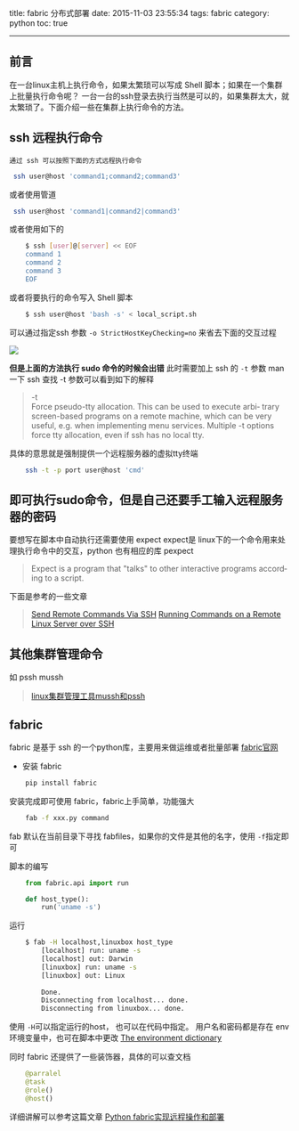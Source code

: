 title: fabric 分布式部署
date: 2015-11-03 23:55:34
tags: fabric
category: python
toc: true

---

## 前言
   在一台linux主机上执行命令，如果太繁琐可以写成 Shell 脚本；如果在一个集群上批量执行命令呢？
一台一台的ssh登录去执行当然是可以的，如果集群太大，就太繁琐了。下面介绍一些在集群上执行命令的方法。

## ssh 远程执行命令
	通过 ssh 可以按照下面的方式远程执行命令
``` bash
 ssh user@host 'command1;command2;command3'
```
或者使用管道
``` bash
 ssh user@host 'command1|command2|command3'
```
或者使用如下的
``` bash
	$ ssh [user]@[server] << EOF
	command 1
	command 2
	command 3
	EOF
```
或者将要执行的命令写入 Shell 脚本
``` bash
	$ ssh user@host 'bash -s' < local_script.sh
```

可以通过指定ssh 参数 `-o StrictHostKeyChecking=no` 来省去下面的交互过程 
 


![](http://farm8.staticflickr.com/7399/8778510478_4a428cc5f4.jpg    )




**但是上面的方法执行 sudo 命令的时候会出错**
此时需要加上 ssh 的 `-t` 参数
man 一下 ssh 查找 -t 参数可以看到如下的解释

> -t      
> Force pseudo-tty allocation.  This can be used to execute arbi‐
             trary screen-based programs on a remote machine, which can be
             very useful, e.g. when implementing menu services.  Multiple -t
             options force tty allocation, even if ssh has no local tty.

具体的意思就是强制提供一个远程服务器的虚拟tty终端
``` bash
	ssh -t -p port user@host 'cmd'
```
即可执行sudo命令，但是自己还要手工输入远程服务器的密码
---
要想写在脚本中自动执行还需要使用 expect
expect是 linux下的一个命令用来处理执行命令中的交互，python 也有相应的库 pexpect
> Expect  is a program that "talks" to other interactive programs accord‐
       ing to a script. 

下面是参考的一些文章
 > [Send Remote Commands Via SSH](http://malcontentcomics.com/systemsboy/2006/07/send-remote-commands-via-ssh.html)
 > [Running Commands on a Remote Linux Server over SSH](http://www.shellhacks.com/en/Running-Commands-on-a-Remote-Linux-Server-over-SSH)

## 其他集群管理命令

如 pssh mussh

> [linux集群管理工具mussh和pssh](http://xiaorui.cc/2014/07/09/linux%E9%9B%86%E7%BE%A4%E7%AE%A1%E7%90%86%E5%B7%A5%E5%85%B7mussh%E5%92%8Cpssh/)

## fabric 

fabric 是基于 ssh 的一个python库，主要用来做运维或者批量部署
[fabric官网](http://www.fabfile.org/)
* 安装 fabric
``` bash
	pip install fabric
```

安装完成即可使用 fabric，fabric上手简单，功能强大

``` bash
	fab -f xxx.py command
```
fab 默认在当前目录下寻找 fabfiles，如果你的文件是其他的名字，使用 `-f`指定即可

脚本的编写
``` python
	from fabric.api import run

	def host_type():
		run('uname -s')
```
运行
``` bash
	$ fab -H localhost,linuxbox host_type
		[localhost] run: uname -s
		[localhost] out: Darwin
		[linuxbox] run: uname -s
		[linuxbox] out: Linux
		
		Done.
		Disconnecting from localhost... done.
		Disconnecting from linuxbox... done.
```
使用 `-H`可以指定运行的host， 也可以在代码中指定。
用户名和密码都是存在 env 环境变量中，也可在脚本中更改
[The environment dictionary](http://docs.fabfile.org/en/1.10/usage/env.html?highlight=env)

同时 fabric 还提供了一些装饰器，具体的可以查文档
``` python
	@parralel
	@task
	@role()
	@host()
```
详细讲解可以参考这篇文章 [Python fabric实现远程操作和部署 ](http://wklken.me/posts/2013/03/25/python-tool-fabric.html)
